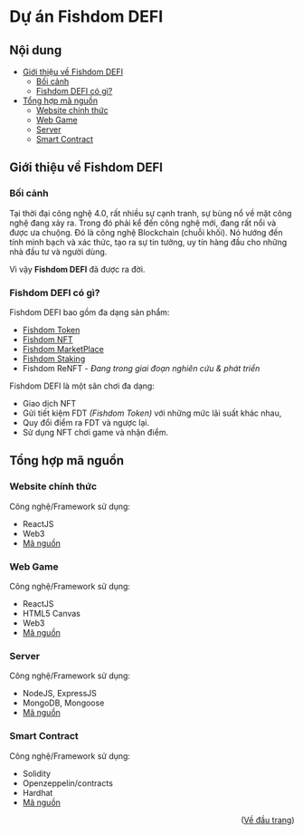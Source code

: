 <div id="top"></div>

# Dự án Fishdom DEFI 

## Nội dung

- [Giới thiệu về Fishdom DEFI](#giới-thiệu-về-fishdom-defi)
  - [Bối cảnh](#bối-cảnh)
  - [Fishdom DEFI có gì?](#fishdom-defi-có-gì?)
- [Tổng hợp mã nguồn](#tổng-hợp-mã-nguồn)
  - [Website chính thức](#website-chính-thức)
  - [Web Game](#web-game)
  - [Server](#server)
  - [Smart Contract](#smart-contract)

## Giới thiệu về Fishdom DEFI

### Bối cảnh

Tại thời đại công nghệ 4.0, rất nhiều sự cạnh tranh, sự bùng nổ về mặt công nghệ đang xảy ra. 
Trong đó phải kể đến công nghệ mới, đang rất nổi và được ưa chuộng. 
Đó là công nghệ Blockchain (chuỗi khối). Nó hướng đến tính minh bạch và xác thức, tạo ra sự tin tưởng, uy tín
hàng đầu cho những nhà đầu tư và người dùng.

Vì vậy **Fishdom DEFI** đã được ra đời.

### Fishdom DEFI có gì?

Fishdom DEFI bao gồm đa dạng sản phẩm:

- [Fishdom Token](https://mumbai.polygonscan.com/token/0xef53bf93c0a93b729ad6c53884605417911e183c)
- [Fishdom NFT](https://mumbai.polygonscan.com/token/0xBDd290c65d24eEA466e8206b67BFd9c016Adc3D3)
- [Fishdom MarketPlace](https://mumbai.polygonscan.com/token/0x7D6D3a34F719A9Bad24FD3eE1a4926aFC60c381f)
- [Fishdom Staking](https://mumbai.polygonscan.com/token/0xF3D490937133B6dEC45D29809fDbD037d01267DD)
- Fishdom ReNFT - *Đang trong giai đoạn nghiên cứu & phát triển*


Fishdom DEFI là một sân chơi đa dạng:
- Giao dịch NFT
- Gửi tiết kiệm FDT *(Fishdom Token)* với những mức lãi suất khác nhau,
- Quy đổi điểm ra FDT và ngược lại. 
- Sử dụng NFT chơi game và nhận điểm.


## Tổng hợp mã nguồn

### Website chính thức

Công nghệ/Framework sử dụng:

- ReactJS
- Web3
- [Mã nguồn](#https://github.com/augustusflynn/Fishdom_Web)

### Web Game

Công nghệ/Framework sử dụng:

- ReactJS
- HTML5 Canvas
- Web3
- [Mã nguồn](#https://github.com/augustusflynn/Fishdom_DEFI/tree/master/client)

### Server

Công nghệ/Framework sử dụng:

- NodeJS, ExpressJS
- MongoDB, Mongoose
- [Mã nguồn](#https://github.com/augustusflynn/Fishdom_DEFI/tree/master/server)

### Smart Contract


Công nghệ/Framework sử dụng:

- Solidity
- Openzeppelin/contracts
- Hardhat
- [Mã nguồn](#https://github.com/augustusflynn/Fishdom_DEFI_SC_hh)


<p align="right">(<a href="#top">Về đầu trang</a>)</p>
